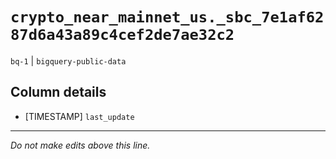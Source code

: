 # `crypto_near_mainnet_us._sbc_7e1af6287d6a43a89c4cef2de7ae32c2`
`bq-1` | `bigquery-public-data`

## Column details
* [TIMESTAMP] `last_update`

-------------------------------------------------------------------------------
*Do not make edits above this line.*
